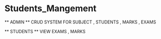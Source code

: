 # Students_Mangement
** ADMIN ** 
CRUD SYSTEM FOR SUBJECT , STUDENTS , MARKS , EXAMS

** STUDENTS ** 
VIEW EXAMS , MARKS 
